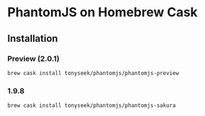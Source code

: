 # PhantomJS on Homebrew Cask

## Installation

### Preview (2.0.1)

    brew cask install tonyseek/phantomjs/phantomjs-preview

### 1.9.8

    brew cask install tonyseek/phantomjs/phantomjs-sakura
